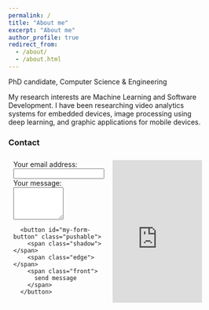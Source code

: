 ```yaml
---
permalink: /
title: "About me"
excerpt: "About me"
author_profile: true
redirect_from: 
  - /about/
  - /about.html
---
```


PhD candidate, Computer Science & Engineering

My research interests are Machine Learning and Software Development. I have been researching video analytics systems for embedded devices, image processing using deep learning, and graphic applications for mobile devices.


### Contact

<style>
* {
  box-sizing: border-box;
}

/* Create two equal columns that floats next to each other */
.column {
  float: left;
  width: 50%;
  padding: 10px;
  height: 300px; /* Should be removed. Only for demonstration */
}

/* Clear floats after the columns */
.row:after {
  content: "";
  display: table;
  clear: both;
}
  
/* button */  
.pushable {
    position: relative;
    border: none;
    background: transparent;
    padding: 0;
    cursor: pointer;
    outline-offset: 4px;
    transition: filter 250ms;
  }
  .shadow {
    position: absolute;
    top: 0;
    left: 0;
    width: 100%;
    height: 100%;
    border-radius: 12px;
    background: hsl(0deg 0% 0% / 0.25);
    will-change: transform;
    transform: translateY(2px);
    transition:
      transform
      600ms
      cubic-bezier(.3, .7, .4, 1);
  }
  .edge {
    position: absolute;
    top: 0;
    left: 0;
    width: 100%;
    height: 100%;
    border-radius: 12px;
    background: linear-gradient(
      to left,
      hsl(105deg 60% 16%) 0%,
      hsl(105deg 60% 32%) 8%,
      hsl(105deg 60% 32%) 92%,
      hsl(105deg 60% 16%) 100%
    );
  }
  .front {
    display: block;
    position: relative;
    padding: 6px 21px;
    border-radius: 12px;
    font-size: 0.9rem;
    color: white;
    background: hsl(105deg 60% 40%);
    will-change: transform;
    transform: translateY(-4px);
    transition:
      transform
      600ms
      cubic-bezier(.3, .7, .4, 1);
  }
  .pushable:hover {
    filter: brightness(110%);
  }
  .pushable:hover .front {
    transform: translateY(-6px);
    transition:
      transform
      250ms
      cubic-bezier(.3, .7, .4, 1.5);
  }
  .pushable:active .front {
    transform: translateY(-2px);
    transition: transform 34ms;
  }
  .pushable:hover .shadow {
    transform: translateY(4px);
    transition:
      transform
      250ms
      cubic-bezier(.3, .7, .4, 1.5);
  }
  .pushable:active .shadow {
    transform: translateY(1px);
    transition: transform 34ms;
  }
  .pushable:focus:not(:focus-visible) {
    outline: none;
  }
</style>




<div class="row">
  <div class="column">
    <!-- modify this form HTML and place wherever you want your form -->
    <form id="my-form" action="https://formspree.io/f/xnqwyrwj" method="POST">
      <label>Your email address:</label>
      <input type="email" name="email" />
      <label>Your message:</label>
      <textarea name="message" rows="4" cols="10" wrap="soft"></textarea>
      
      <button id="my-form-button" class="pushable">
        <span class="shadow"></span>
        <span class="edge"></span>
        <span class="front">
          send message
        </span>
      </button>
      
      
      <p id="my-form-status"></p>
    </form>
  </div>
  <div class="column">
    <div class="google-maps">
      <iframe src="https://www.google.com/maps/embed?pb=!1m14!1m8!1m3!1d12091.578127255476!2d-74.1793225!3d40.7423462!3m2!1i1024!2i768!4f13.1!3m3!1m2!1s0x0%3A0xb97c287a2ef95f43!2sNew%20Jersey%20Institute%20of%20Technology!5e0!3m2!1sen!2sus!4v1637423286669!5m2!1sen!2sus" width="100%" height="300" frameborder="0" style="border:0;" allowfullscreen="" aria-hidden="false" tabindex="0">
      </iframe>    
    </div>
  </div>
</div>




<!-- Place this script at the end of the body tag -->
<script>
    var form = document.getElementById("my-form");
    
    async function handleSubmit(event) {
      event.preventDefault();
      var status = document.getElementById("my-form-status");
      var data = new FormData(event.target);
      fetch(event.target.action, {
        method: form.method,
        body: data,
        headers: {
            'Accept': 'application/json'
        }
      }).then(response => {
        if (response.ok) {
          status.innerHTML = "Thanks, will get back to you soon.";
          form.reset()
        } else {
          response.json().then(data => {
            if (Object.hasOwn(data, 'errors')) {
              status.innerHTML = data["errors"].map(error => error["message"]).join(", ")
            } else {
              status.innerHTML = "Oops! There was a problem submitting your form"
            }
          })
        }
      }).catch(error => {
        status.innerHTML = "Oops! There was a problem submitting your form"
      });
    }
    form.addEventListener("submit", handleSubmit)
</script>


